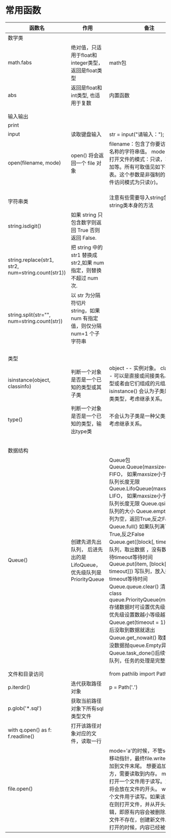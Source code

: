 # 常用函数

| 函数名                                             | 作用                                                                     | 备注                                                                                                                                                                                                                                                                                                                                                                                                                                                                                                                                                                                                                                                                                                                    |
|----------------------------------------------------|--------------------------------------------------------------------------|-------------------------------------------------------------------------------------------------------------------------------------------------------------------------------------------------------------------------------------------------------------------------------------------------------------------------------------------------------------------------------------------------------------------------------------------------------------------------------------------------------------------------------------------------------------------------------------------------------------------------------------------------------------------------------------------------------------------------|
| 数学类                                             |                                                                          |                                                                                                                                                                                                                                                                                                                                                                                                                                                                                                                                                                                                                                                                                                                         |
| math.fabs                                          | 绝对值，只适用于float和integer类型，返回是float类型                      | math包                                                                                                                                                                                                                                                                                                                                                                                                                                                                                                                                                                                                                                                                                                                  |
| abs                                                | 返回是float和int类型, 也适用于复数                                       | 内置函数                                                                                                                                                                                                                                                                                                                                                                                                                                                                                                                                                                                                                                                                                                                |
|                                                    |                                                                          |                                                                                                                                                                                                                                                                                                                                                                                                                                                                                                                                                                                                                                                                                                                         |
|                                                    |                                                                          |                                                                                                                                                                                                                                                                                                                                                                                                                                                                                                                                                                                                                                                                                                                         |
| 输入输出                                           |                                                                          |                                                                                                                                                                                                                                                                                                                                                                                                                                                                                                                                                                                                                                                                                                                         |
| print                                              |                                                                          |                                                                                                                                                                                                                                                                                                                                                                                                                                                                                                                                                                                                                                                                                                                         |
| input                                              | 读取键盘输入                                                             | str = input("请输入：");                                                                                                                                                                                                                                                                                                                                                                                                                                                                                                                                                                                                                                                                                                |
| open(filename, mode)                               | open() 将会返回一个 file 对象                                            | filename：包含了你要访问的文件名称的字符串值。 mode：决定了打开文件的模式：只读，写入，追加等。所有可取值见如下的完全列表。这个参数是非强制的，默认文件访问模式为只读(r)。                                                                                                                                                                                                                                                                                                                                                                                                                                                                                                                                              |
|                                                    |                                                                          |                                                                                                                                                                                                                                                                                                                                                                                                                                                                                                                                                                                                                                                                                                                         |
|                                                    |                                                                          |                                                                                                                                                                                                                                                                                                                                                                                                                                                                                                                                                                                                                                                                                                                         |
|                                                    |                                                                          |                                                                                                                                                                                                                                                                                                                                                                                                                                                                                                                                                                                                                                                                                                                         |
| 字符串类                                           |                                                                          | 注意有些需要导入string包，有些是string类本身的方法                                                                                                                                                                                                                                                                                                                                                                                                                                                                                                                                                                                                                                                                      |
| string.isdigit()                                   | 如果 string 只包含数字则返回 True 否则返回 False.                        |                                                                                                                                                                                                                                                                                                                                                                                                                                                                                                                                                                                                                                                                                                                         |
| string.replace(str1, str2, num=string.count(str1)) | 把 string 中的 str1 替换成 str2,如果 num 指定，则替换不超过 num 次.      |                                                                                                                                                                                                                                                                                                                                                                                                                                                                                                                                                                                                                                                                                                                         |
| string.split(str="", num=string.count(str))        | 以 str 为分隔符切片 string，如果 num 有指定值，则仅分隔 num+1 个子字符串 |                                                                                                                                                                                                                                                                                                                                                                                                                                                                                                                                                                                                                                                                                                                         |
|                                                    |                                                                          |                                                                                                                                                                                                                                                                                                                                                                                                                                                                                                                                                                                                                                                                                                                         |
|                                                    |                                                                          |                                                                                                                                                                                                                                                                                                                                                                                                                                                                                                                                                                                                                                                                                                                         |
|                                                    |                                                                          |                                                                                                                                                                                                                                                                                                                                                                                                                                                                                                                                                                                                                                                                                                                         |
|                                                    |                                                                          |                                                                                                                                                                                                                                                                                                                                                                                                                                                                                                                                                                                                                                                                                                                         |
| 类型                                               |                                                                          |                                                                                                                                                                                                                                                                                                                                                                                                                                                                                                                                                                                                                                                                                                                         |
| isinstance(object, classinfo)                      | 判断一个对象是否是一个已知的类型或其子类                                 | object -- 实例对象。  classinfo -- 可以是直接或间接类名、基本类型或者由它们组成的元组。 isinstance() 会认为子类是一种父类类型，考虑继承关系。                                                                                                                                                                                                                                                                                                                                                                                                                                                                                                                                                                           |
| type()                                             | 判断一个对象是否是一个已知的类型，输出type类                             | 不会认为子类是一种父类类型，不考虑继承关系。                                                                                                                                                                                                                                                                                                                                                                                                                                                                                                                                                                                                                                                                            |
|                                                    |                                                                          |                                                                                                                                                                                                                                                                                                                                                                                                                                                                                                                                                                                                                                                                                                                         |
|                                                    |                                                                          |                                                                                                                                                                                                                                                                                                                                                                                                                                                                                                                                                                                                                                                                                                                         |
|                                                    |                                                                          |                                                                                                                                                                                                                                                                                                                                                                                                                                                                                                                                                                                                                                                                                                                         |
|                                                    |                                                                          |                                                                                                                                                                                                                                                                                                                                                                                                                                                                                                                                                                                                                                                                                                                         |
|                                                    |                                                                          |                                                                                                                                                                                                                                                                                                                                                                                                                                                                                                                                                                                                                                                                                                                         |
| 数据结构                                           |                                                                          |                                                                                                                                                                                                                                                                                                                                                                                                                                                                                                                                                                                                                                                                                                                         |
| Queue()                                            | 创建先进先出队列， 后进先出的是LifoQueue，优先级队列是PriorityQueue      | Queue包 Queue.Queue(maxsize=0) FIFO， 如果maxsize小于1就表示队列长度无限  Queue.LifoQueue(maxsize=0) LIFO， 如果maxsize小于1就表示队列长度无限 Queue.qsize() 返回队列的大小 Queue.empty() 如果队列为空，返回True,反之False Queue.full() 如果队列满了，返回True,反之False Queue.get([block[, timeout]]) 读队列，取出数据 ，没有数据将会等待timeout等待时间 Queue.put(item, [block[, timeout]]) 写队列，放入数据，timeout等待时间 Queue.queue.clear() 清空队列 class queue.PriorityQueue(maxsize=0) 存储数据时可设置优先级的队列，优先级设置数越小等级越高 Queue.get(timeout = 1)如果1秒后没取到数据就退出 Queue.get_nowait() 取数据，如果没数据抛queue.Empty异常 Queue.task_done()后续调用告诉队列，任务的处理是完整的。 |
|                                                    |                                                                          |                                                                                                                                                                                                                                                                                                                                                                                                                                                                                                                                                                                                                                                                                                                         |
|                                                    |                                                                          |                                                                                                                                                                                                                                                                                                                                                                                                                                                                                                                                                                                                                                                                                                                         |
| 文件和目录访问                                     |                                                                          | from pathlib import Path                                                                                                                                                                                                                                                                                                                                                                                                                                                                                                                                                                                                                                                                                                |
| p.iterdir()                                        | 迭代获取路径对象                                                         | p = Path('.')                                                                                                                                                                                                                                                                                                                                                                                                                                                                                                                                                                                                                                                                                                           |
| p.glob('\*.sql')                                   | 获取当前路径对象下所有sql类型文件                                        |                                                                                                                                                                                                                                                                                                                                                                                                                                                                                                                                                                                                                                                                                                                         |
| with q.open() as f: f.readline()                   | 打开该路径对象对应的文件，读取一行                                       |                                                                                                                                                                                                                                                                                                                                                                                                                                                                                                                                                                                                                                                                                                                         |
| file.open()                                        |                                                                          | mode='a'的时候，不管seek()如何移动指针，最终file.write()还是追加到文件末尾。 想要追加到别的地方，需要读取到内存。 mode='r+' 打开一个文件用于读写。文件指针将会放在文件的开头。 w+ 打开一个文件用于读写。如果该文件已存在则打开文件，并从开头开始编辑，即原有内容会被删除。如果该文件不存在，创建新文件。 注意，打开的时候，内容已经被清空了。                                                                                                                                                                                                                                                                                                                                                                           | 